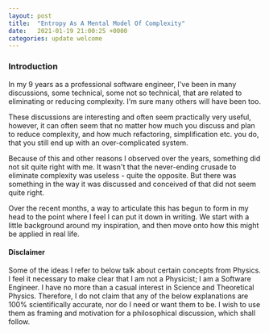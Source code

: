 ```yaml
---
layout: post
title:  "Entropy As A Mental Model Of Complexity"
date:   2021-01-19 21:00:25 +0000
categories: update welcome
---
```

### Introduction
In my 9 years as a professional software engineer, I've been in many discussions, some technical, some not so technical,
that are related to eliminating or reducing complexity. I'm sure many others will have been too.

These discussions are interesting and often seem practically very useful, however, it can often seem that no matter
how much you discuss and plan to reduce complexity, and how much refactoring, simplification etc. you do, that you still
end up with an over-complicated system.

Because of this and other reasons I observed over the years, something did not sit quite right with me. It wasn't that
the never-ending crusade to eliminate complexity was useless - quite the opposite. But there was something in the way it was discussed
and conceived of that did not seem quite right.

Over the recent months, a way to articulate this has begun to form in my head to the point where I feel I can put it down in writing.
We start with a little background around my inspiration, and then move onto how this might be applied in real life.

#### Disclaimer
Some of the ideas I refer to below talk about certain concepts from Physics. I feel it necessary to make clear that I am
not a Physicist; I am a Software Engineer. I have no more than a casual interest in Science and Theoretical Physics. Therefore,
I do not claim that any of the below explanations are 100% scientifically accurate, nor do I need or want them to be. I wish to use them
as framing and motivation for a philosophical discussion, which shall follow.
